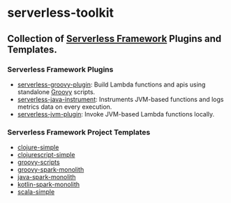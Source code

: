 # serverless-toolkit

## Collection of [Serverless Framework](https://serverless.com/) Plugins and Templates.

### Serverless Framework Plugins
- [serverless-groovy-plugin](plugins/serverless-groovy-plugin): Build Lambda functions and apis using standalone [Groovy](http://groovy-lang.org/) scripts. 
- [serverless-java-instrument](plugins/serverless-java-instrument): Instruments JVM-based functions and logs metrics data on every execution.
- [serverless-jvm-plugin](plugins/serverless-jvm-plugin): Invoke JVM-based Lambda functions locally.


### Serverless Framework Project Templates
- [clojure-simple](templates/clojure-simple)
- [clojurescript-simple](templates/clojurescript-simple)
- [groovy-scripts](templates/groovy-scripts)
- [groovy-spark-monolith](templates/groovy-spark-monolith)
- [java-spark-monolith](templates/java-spark-monolith)
- [kotlin-spark-monolith](templates/kotlin-spark-monolith)
- [scala-simple](templates/scala-simple)
